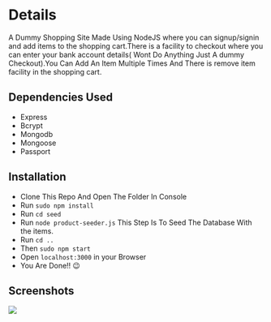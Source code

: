 # Details


A Dummy Shopping Site Made Using NodeJS where you can signup/signin and add items to the shopping cart.There is a facility to checkout where you can enter your bank account details( Wont Do Anything Just A dummy Checkout).You Can Add An Item Multiple Times And There is remove item facility in the shopping cart.


## Dependencies Used

* Express
* Bcrypt
* Mongodb
* Mongoose
* Passport

## Installation 

* Clone This Repo And Open The Folder In Console
* Run `sudo npm install`
* Run `cd seed`
* Run `node product-seeder.js` This Step Is To Seed The Database With the items.
* Run `cd ..`
* Then `sudo npm start`
* Open `localhost:3000` in your Browser
* You Are Done!! :wink:

## Screenshots
![](https://github.com/aswinzz/ShopEazy/blob/master/gifscr.gif?raw=true)


